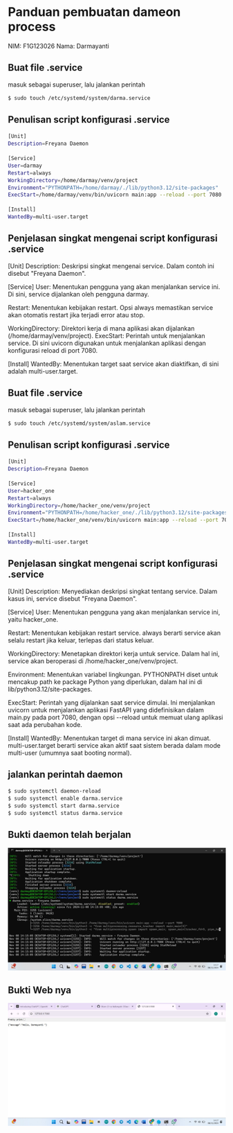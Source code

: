 # Panduan pembuatan dameon process
NIM: F1G123026
Nama: Darmayanti

## Buat file .service
masuk sebagai superuser, lalu jalankan perintah
```bash
$ sudo touch /etc/systemd/system/darma.service
```

## Penulisan script konfigurasi .service
```bash
[Unit]
Description=Freyana Daemon

[Service]
User=darmay
Restart=always
WorkingDirectory=/home/darmay/venv/project
Environment="PYTHONPATH=/home/darmay/./lib/python3.12/site-packages"
ExecStart=/home/darmay/venv/bin/uvicorn main:app --reload --port 7080

[Install]
WantedBy=multi-user.target
```

## Penjelasan singkat mengenai  script konfigurasi .service
[Unit]
Description: Deskripsi singkat mengenai service. Dalam contoh ini disebut "Freyana Daemon".

[Service]
User: Menentukan pengguna yang akan menjalankan service ini. Di sini, service dijalankan oleh pengguna darmay.

Restart: Menentukan kebijakan restart. Opsi always memastikan service akan otomatis restart jika terjadi error atau stop.

WorkingDirectory: Direktori kerja di mana aplikasi akan dijalankan (/home/darmay/venv/project).
ExecStart: Perintah untuk menjalankan service. Di sini uvicorn digunakan untuk menjalankan aplikasi dengan konfigurasi reload di port 7080.

[Install]
WantedBy: Menentukan target saat service akan diaktifkan, di sini adalah multi-user.target.

## Buat file .service
masuk sebagai superuser, lalu jalankan perintah
```bash
$ sudo touch /etc/systemd/system/aslam.service
```

## Penulisan script konfigurasi .service
```bash
[Unit]
Description=Freyana Daemon

[Service]
User=hacker_one
Restart=always
WorkingDirectory=/home/hacker_one/venv/project
Environment="PYTHONPATH=/home/hacker_one/./lib/python3.12/site-packages"
ExecStart=/home/hacker_one/venv/bin/uvicorn main:app --reload --port 7080

[Install]
WantedBy=multi-user.target
```

## Penjelasan singkat mengenai  script konfigurasi .service
[Unit]
Description: Menyediakan deskripsi singkat tentang service. Dalam kasus ini, service disebut "Freyana Daemon".

[Service]
User: Menentukan pengguna yang akan menjalankan service ini, yaitu hacker_one.

Restart: Menentukan kebijakan restart service. always berarti service akan selalu restart jika keluar, terlepas dari status keluar.

WorkingDirectory: Menetapkan direktori kerja untuk service. Dalam hal ini, service akan beroperasi di /home/hacker_one/venv/project.

Environment: Menentukan variabel lingkungan. PYTHONPATH diset untuk mencakup path ke package Python yang diperlukan, dalam hal ini di lib/python3.12/site-packages.

ExecStart: Perintah yang dijalankan saat service dimulai. Ini menjalankan uvicorn untuk menjalankan aplikasi FastAPI yang didefinisikan dalam main.py pada port 7080, dengan opsi --reload untuk memuat ulang aplikasi saat ada perubahan kode.

[Install]
WantedBy: Menentukan target di mana service ini akan dimuat. multi-user.target berarti service akan aktif saat sistem berada dalam mode multi-user (umumnya saat booting normal).



## jalankan perintah daemon
```bash
$ sudo systemctl daemon-reload 
$ sudo systemctl enable darma.service 
$ sudo systemctl start darma.service
$ sudo systemctl status darma.service
```
## Bukti daemon telah berjalan
![Bukti daemon](Bukti_gambar/daemon_dar.jpg)

## Bukti Web nya
![Bukti web](Bukti_gambar/web_dar.jpg)




